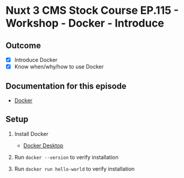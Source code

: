 # Nuxt 3 CMS Stock Course EP.115 - Workshop - Docker - Introduce

## Outcome

-   [x] Introduce Docker
-   [x] Know when/why/how to use Docker

## Documentation for this episode

-   [Docker](https://www.docker.com/)

## Setup

1. Install Docker

    - [Docker Desktop](https://www.docker.com/products/docker-desktop)

2. Run `docker --version` to verify installation

3. Run `docker run hello-world` to verify installation
